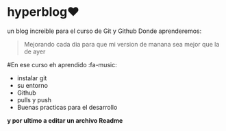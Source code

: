 # hyperblog♥
un blog increible para el curso de Git y Github
Donde aprenderemos:
> Mejorando cada dia para que mi version de manana sea mejor que la de ayer

#En ese curso eh aprendido :fa-music:
- instalar git
- su entorno
- Github
- pulls y push
- Buenas practicas para el desarrollo

**y por ultimo a editar un archivo Readme**
